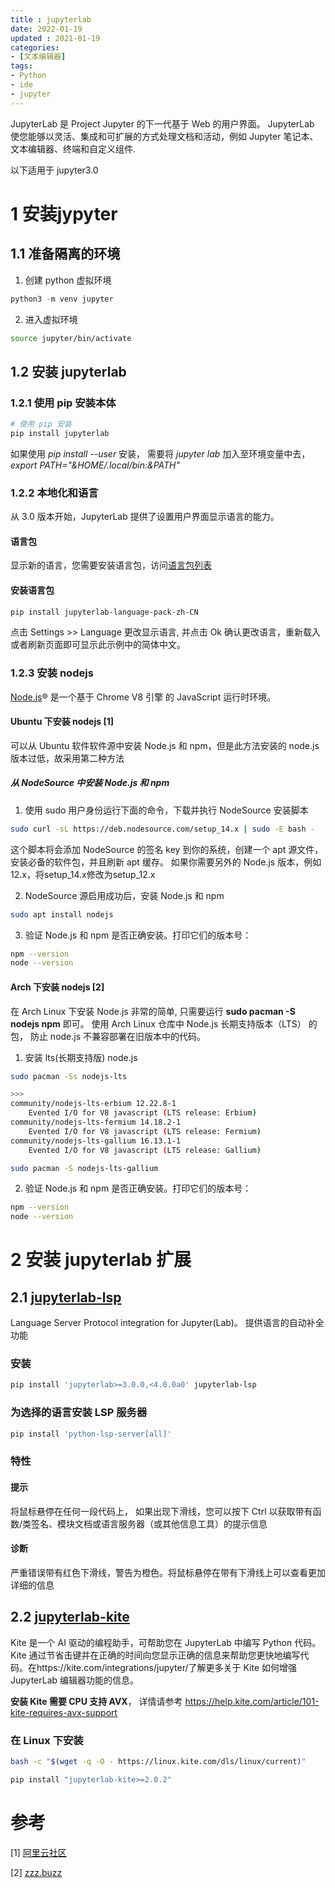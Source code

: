 ```yaml
---
title : jupyterlab
date: 2022-01-19
updated : 2021-01-19
categories: 
- [文本编辑器]
tags:
- Python
- ide
- jupyter
---
```


JupyterLab 是 Project Jupyter 的下一代基于 Web 的用户界面。
JupyterLab 使您能够以灵活、集成和可扩展的方式处理文档和活动，例如 Jupyter 笔记本、文本编辑器、终端和自定义组件.

以下适用于 jupyter3.0 

<!--more-->

# 1 安装jypyter

## 1.1 准备隔离的环境

1. 创建 python 虚拟环境

```python
python3 -m venv jupyter
```

2. 进入虚拟环境

```bash
source jupyter/bin/activate
```

## 1.2 安装 jupyterlab

### 1.2.1 使用 pip 安装本体

```bash
# 使用 pip 安装
pip install jupyterlab
```

如果使用 *pip install --user* 安装， 需要将 *jupyter lab* 加入至环境变量中去，
*export PATH="&amp;HOME/.local/bin\:&amp;PATH"*

### 1.2.2 本地化和语言

从 3.0 版本开始，JupyterLab 提供了设置用户界面显示语言的能力。

#### 语言包

显示新的语言，您需要安装语言包，访问[语言包列表](https://github.com/jupyterlab/language-packs/tree/master/language-packs) 

#### 安装语言包

```bash
pip install jupyterlab-language-pack-zh-CN
```

点击 Settings >> Language 更改显示语言, 并点击 Ok 确认更改语言，重新载入或者刷新页面即可显示此示例中的简体中文。

### 1.2.3 安装 nodejs

[Node.js](https://nodejs.org/zh-cn/)® 是一个基于 Chrome V8 引擎 的 JavaScript 运行时环境。

#### Ubuntu 下安装 nodejs [1]

可以从 Ubuntu 软件软件源中安装 Node.js 和 npm，但是此方法安装的 node.js 版本过低，故采用第二种方法

##### 从 NodeSource 中安装 Node.js 和 npm

1. 使用 sudo 用户身份运行下面的命令，下载并执行 NodeSource 安装脚本

```bash
sudo curl -sL https://deb.nodesource.com/setup_14.x | sudo -E bash -
```

这个脚本将会添加 NodeSource 的签名 key 到你的系统，创建一个 apt 源文件，安装必备的软件包，并且刷新 apt 缓存。
如果你需要另外的 Node.js 版本，例如12.x，将setup_14.x修改为setup_12.x

2. NodeSource 源启用成功后，安装 Node.js 和 npm

```bash
sudo apt install nodejs
```

3. 验证 Node.js 和 npm 是否正确安装。打印它们的版本号：

```bash
npm --version
node --version
```

#### Arch 下安装 nodejs [2]

在 Arch Linux 下安装 Node.js 非常的简单, 只需要运行 **sudo pacman -S nodejs npm** 即可。
使用 Arch Linux 仓库中 Node.js 长期支持版本（LTS） 的包， 防止 node.js 不兼容部署在旧版本中的代码。

1. 安装 lts(长期支持版) node.js

```bash
sudo pacman -Ss nodejs-lts

>>>
community/nodejs-lts-erbium 12.22.8-1
    Evented I/O for V8 javascript (LTS release: Erbium)
community/nodejs-lts-fermium 14.18.2-1
    Evented I/O for V8 javascript (LTS release: Fermium)
community/nodejs-lts-gallium 16.13.1-1
    Evented I/O for V8 javascript (LTS release: Gallium)

sudo pacman -S nodejs-lts-gallium
```

2. 验证 Node.js 和 npm 是否正确安装。打印它们的版本号：

```bash
npm --version
node --version
```

# 2 安装 jupyterlab 扩展

## 2.1 [jupyterlab-lsp](https://github.com/jupyter-lsp/jupyterlab-lsp)

Language Server Protocol integration for Jupyter(Lab)。
提供语言的自动补全功能

### 安装

```bash
pip install 'jupyterlab>=3.0.0,<4.0.0a0' jupyterlab-lsp
```

### 为选择的语言安装 LSP 服务器

```bash
pip install 'python-lsp-server[all]'
```

### 特性

#### 提示

将鼠标悬停在任何一段代码上， 如果出现下滑线，您可以按下 Ctrl 以获取带有函数/类签名、模块文档或语言服务器（或其他信息工具）的提示信息

#### 诊断

严重错误带有红色下滑线，警告为橙色。将鼠标悬停在带有下滑线上可以查看更加详细的信息

## 2.2 [jupyterlab-kite](https://github.com/kiteco/jupyterlab-kite)

Kite 是一个 AI 驱动的编程助手，可帮助您在 JupyterLab 中编写 Python 代码。Kite 通过节省击键并在正确的时间向您显示正确的信息来帮助您更快地编写代码。在https://kite.com/integrations/jupyter/了解更多关于 Kite 如何增强 JupyterLab 编辑器功能的信息。

**安装 Kite 需要 CPU 支持 AVX**， 详情请参考 https://help.kite.com/article/101-kite-requires-avx-support

### 在 Linux 下安装

```bash
bash -c "$(wget -q -O - https://linux.kite.com/dls/linux/current)"

pip install "jupyterlab-kite>=2.0.2"
```


# 参考
[1] [阿里云社区](https://developer.aliyun.com/article/760687)

[2] [zzz.buzz](https://zzz.buzz/zh/)
